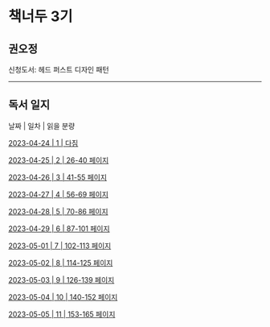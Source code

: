# 책너두 3기

## 권오정

신청도서: 헤드 퍼스트 디자인 패턴

---

## 독서 일지

날짜 | 일차 | 읽을 분량

[2023-04-24 | 1 | 다짐](./dailyLog/week_1/day\_1\_다짐.md)

[2023-04-25 | 2 | 26-40 페이지](./dailyLog/week_1/day_2_26-40.md)

[2023-04-26 | 3 | 41-55 페이지](./dailyLog/week_1/day_3_41-55.md)

[2023-04-27 | 4 | 56-69 페이지](./dailyLog/week_1/day_4_56-69.md)

[2023-04-28 | 5 | 70-86 페이지](./dailyLog/week_1/day_5_70-86.md)

[2023-04-29 | 6 | 87-101 페이지](./dailyLog/week_1/day_6_87-101.md)

[2023-05-01 | 7 | 102-113 페이지](./dailyLog/week_2/day_7_102-113.md)

[2023-05-02 | 8 | 114-125 페이지](./dailyLog/week_2/day_8_114_125.md)

[2023-05-03 | 9 | 126-139 페이지](./dailyLog/week_2/day_9_126-139.md)

[2023-05-04 | 10 | 140-152 페이지](./dailyLog/week_2/day_10_140-152.md)

[2023-05-05 | 11 | 153-165 페이지](./dailyLog/week_2/day_11_153-165.md)